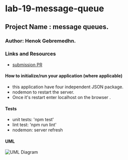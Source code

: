 # lab-19-message-queue

## Project Name : message queues.

### Author: Henok Gebremedhn.

### Links and Resources

- [submission PR](https://github.com/henok-401-javascript/lab-19-message-queue/pull/1)

#### How to initialize/run your application (where applicable)
- this application have four independent JSON package. 
- nodemon to restart the server.
- Once it's restart enter localhost on the browser .


#### Tests

- unit tests: 'npm test'
- lint test: 'npm run lint'
- nodemon: server refresh

#### UML

![UML Diagram](git)
